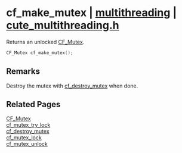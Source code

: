 # cf_make_mutex | [multithreading](https://github.com/RandyGaul/cute_framework/blob/master/docs/multithreading/README.md) | [cute_multithreading.h](https://github.com/RandyGaul/cute_framework/blob/master/include/cute_multithreading.h)

Returns an unlocked [CF_Mutex](https://github.com/RandyGaul/cute_framework/blob/master/docs/multithreading/cf_mutex.md).

```cpp
CF_Mutex cf_make_mutex();
```

## Remarks

Destroy the mutex with [cf_destroy_mutex](https://github.com/RandyGaul/cute_framework/blob/master/docs/multithreading/cf_destroy_mutex.md) when done.

## Related Pages

[CF_Mutex](https://github.com/RandyGaul/cute_framework/blob/master/docs/multithreading/cf_mutex.md)  
[cf_mutex_try_lock](https://github.com/RandyGaul/cute_framework/blob/master/docs/multithreading/cf_mutex_try_lock.md)  
[cf_destroy_mutex](https://github.com/RandyGaul/cute_framework/blob/master/docs/multithreading/cf_destroy_mutex.md)  
[cf_mutex_lock](https://github.com/RandyGaul/cute_framework/blob/master/docs/multithreading/cf_mutex_lock.md)  
[cf_mutex_unlock](https://github.com/RandyGaul/cute_framework/blob/master/docs/multithreading/cf_mutex_unlock.md)  
